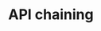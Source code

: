 ---
layout: topic
title: API chaining
permalink: /design/topics/api-chaining
sort: Miscellaneous_API chaining
topic_id: api-chaining
topic_category: Miscellaneous
topic_name: API chaining
topic_description: How to chain API call in internal systems
guidelines:
  - guideline_id: cisco-api-design-guide
    guideline_title: API Design Guide
    guideline_type: github
    guideline_url: 'https://github.com/CiscoDevNet/api-design-guide'
    guideline_company: Cisco
    guideline_companyLogoUrl: /media/logos/cisco.png
    guideline_companyUrl: 'http://developer.cisco.com/'
    guideline_screenshotUrl: /media/screenshots/cisco-api-design-guide.png
    guideline_date: 2015-08-21T00:00:00.000Z
    guideline_reviewDate: 2016-08-18T00:00:00.000Z
    guideline__links:
      self:
        href: /design/guidelines/cisco-api-design-guide
      guidelineTopics:
        href: /design/guidelines/cisco-api-design-guide/topics
    references:
      - name: 3.5.2 TrackingID Header
        url: 'https://github.com/CiscoDevNet/api-design-guide#352-trackingid-header'
---